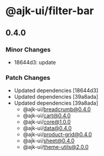 # @ajk-ui/filter-bar

## 0.4.0

### Minor Changes

- 18644d3: update

### Patch Changes

- Updated dependencies [18644d3]
- Updated dependencies [39a8ada]
- Updated dependencies [39a8ada]
  - @ajk-ui/breadcrumb@0.4.0
  - @ajk-ui/cart@0.4.0
  - @ajk-ui/core@1.0.0
  - @ajk-ui/data@0.4.0
  - @ajk-ui/product-grid@0.4.0
  - @ajk-ui/sheet@0.4.0
  - @ajk-ui/theme-utils@2.0.0
